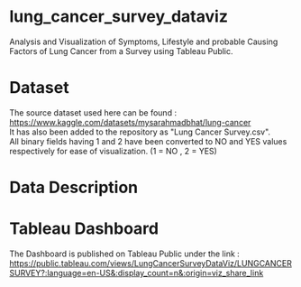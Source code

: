# lung_cancer_survey_dataviz
Analysis and Visualization of Symptoms, Lifestyle and probable Causing Factors of Lung Cancer from a Survey using Tableau Public.

# Dataset
The source dataset used here can be found : https://www.kaggle.com/datasets/mysarahmadbhat/lung-cancer  
It has also been added to the repository as "Lung Cancer Survey.csv".  
All binary fields having 1 and 2 have been converted to NO and YES values respectively for ease of visualization. (1 = NO , 2 = YES) 



# Data Description

<!-- The original dataset contains the columns Country Names, Country Codes and years 1991 to 2021.  
The dataset contains data regarding the unemployment rates of countries and regions. -->

# Tableau Dashboard
The Dashboard is published on Tableau Public under the link : https://public.tableau.com/views/LungCancerSurveyDataViz/LUNGCANCERSURVEY?:language=en-US&:display_count=n&:origin=viz_share_link
<!--
The individual viz's can be accessed and interacted with in the tabs of the above dashboard link.  
The dashboard contains 2 filters, country name and year through which the unemployment rates can be visualized.  
The look and feel of the dashboard is shared as below.  
Images have also been uploaded in the repository.

<div class='tableauPlaceholder' id='viz1694975854395' style='position: relative'><noscript><a href='https:&#47;&#47;github.com&#47;ShinjiniShome&#47;world_unemployment_dataviz'><img alt=' ' src='https:&#47;&#47;public.tableau.com&#47;static&#47;images&#47;Wo&#47;WorldUnemploymentDataViz&#47;Dashboard2&#47;1_rss.png' style='border: none' /></a></noscript><object class='tableauViz'  style='display:none;'><param name='host_url' value='https%3A%2F%2Fpublic.tableau.com%2F' /> <param name='embed_code_version' value='3' /> <param name='site_root' value='' /><param name='name' value='WorldUnemploymentDataViz&#47;Dashboard2' /><param name='tabs' value='yes' /><param name='toolbar' value='yes' /><param name='static_image' value='https:&#47;&#47;public.tableau.com&#47;static&#47;images&#47;Wo&#47;WorldUnemploymentDataViz&#47;Dashboard2&#47;1.png' /> <param name='animate_transition' value='yes' /><param name='display_static_image' value='yes' /><param name='display_spinner' value='yes' /><param name='display_overlay' value='yes' /><param name='display_count' value='yes' /><param name='language' value='en-US' /></object></div>  


<div class='tableauPlaceholder' id='viz1694976055947' style='position: relative'><noscript><a href='https:&#47;&#47;github.com&#47;ShinjiniShome&#47;world_unemployment_dataviz'><img alt=' ' src='https:&#47;&#47;public.tableau.com&#47;static&#47;images&#47;K2&#47;K24R68853&#47;1_rss.png' style='border: none' /></a></noscript><object class='tableauViz'  style='display:none;'><param name='host_url' value='https%3A%2F%2Fpublic.tableau.com%2F' /> <param name='embed_code_version' value='3' /> <param name='path' value='shared&#47;K24R68853' /> <param name='toolbar' value='yes' /><param name='static_image' value='https:&#47;&#47;public.tableau.com&#47;static&#47;images&#47;K2&#47;K24R68853&#47;1.png' /> <param name='animate_transition' value='yes' /><param name='display_static_image' value='yes' /><param name='display_spinner' value='yes' /><param name='display_overlay' value='yes' /><param name='display_count' value='yes' /><param name='language' value='en-US' /></object></div>  

The individual components of the dashboard are as follows...

## Viz 1 : World Unemployment Rates by Year
Shows unemployment rates of all the countries in the world for a particular year that can be selected from the respective filter.
<div class='tableauPlaceholder' id='viz1694976217727' style='position: relative'><noscript><a href='https:&#47;&#47;github.com&#47;ShinjiniShome&#47;world_unemployment_dataviz'><img alt=' ' src='https:&#47;&#47;public.tableau.com&#47;static&#47;images&#47;YD&#47;YD6R2NKCX&#47;1_rss.png' style='border: none' /></a></noscript><object class='tableauViz'  style='display:none;'><param name='host_url' value='https%3A%2F%2Fpublic.tableau.com%2F' /> <param name='embed_code_version' value='3' /> <param name='path' value='shared&#47;YD6R2NKCX' /> <param name='toolbar' value='yes' /><param name='static_image' value='https:&#47;&#47;public.tableau.com&#47;static&#47;images&#47;YD&#47;YD6R2NKCX&#47;1.png' /> <param name='animate_transition' value='yes' /><param name='display_static_image' value='yes' /><param name='display_spinner' value='yes' /><param name='display_overlay' value='yes' /><param name='display_count' value='yes' /><param name='language' value='en-US' /></object></div>

## Viz 2 : Unemployment Trends by Country in All Years
Shows unemployment rates of a country over all the years from 1991 to 2021. The country name can be selected from the respective filter.
<div class='tableauPlaceholder' id='viz1694976321202' style='position: relative'><noscript><a href='https:&#47;&#47;github.com&#47;ShinjiniShome&#47;world_unemployment_dataviz'><img alt=' ' src='https:&#47;&#47;public.tableau.com&#47;static&#47;images&#47;R7&#47;R7WDC5QM7&#47;1_rss.png' style='border: none' /></a></noscript><object class='tableauViz'  style='display:none;'><param name='host_url' value='https%3A%2F%2Fpublic.tableau.com%2F' /> <param name='embed_code_version' value='3' /> <param name='path' value='shared&#47;R7WDC5QM7' /> <param name='toolbar' value='yes' /><param name='static_image' value='https:&#47;&#47;public.tableau.com&#47;static&#47;images&#47;R7&#47;R7WDC5QM7&#47;1.png' /> <param name='animate_transition' value='yes' /><param name='display_static_image' value='yes' /><param name='display_spinner' value='yes' /><param name='display_overlay' value='yes' /><param name='display_count' value='yes' /><param name='language' value='en-US' /></object></div>

## Viz 3 : Unemployment Rates by Country and Year
Shows unemployment rate of a country in a particular year. Both the filters impact this viz.
<div class='tableauPlaceholder' id='viz1694976516509' style='position: relative'><noscript><a href='https:&#47;&#47;github.com&#47;ShinjiniShome&#47;world_unemployment_dataviz'><img alt=' ' src='https:&#47;&#47;public.tableau.com&#47;static&#47;images&#47;N7&#47;N7524WXWP&#47;1_rss.png' style='border: none' /></a></noscript><object class='tableauViz'  style='display:none;'><param name='host_url' value='https%3A%2F%2Fpublic.tableau.com%2F' /> <param name='embed_code_version' value='3' /> <param name='path' value='shared&#47;N7524WXWP' /> <param name='toolbar' value='yes' /><param name='static_image' value='https:&#47;&#47;public.tableau.com&#47;static&#47;images&#47;N7&#47;N7524WXWP&#47;1.png' /> <param name='animate_transition' value='yes' /><param name='display_static_image' value='yes' /><param name='display_spinner' value='yes' /><param name='display_overlay' value='yes' /><param name='display_count' value='yes' /><param name='language' value='en-US' /></object></div>

## Viz 4 : Unemployment Rates by Country Condition
Compares the unemployment rates of country categories in a particular year.
<div class='tableauPlaceholder' id='viz1694976621459' style='position: relative'><noscript><a href='https:&#47;&#47;github.com&#47;ShinjiniShome&#47;world_unemployment_dataviz'><img alt=' ' src='https:&#47;&#47;public.tableau.com&#47;static&#47;images&#47;R5&#47;R5SBRHNDR&#47;1_rss.png' style='border: none' /></a></noscript><object class='tableauViz'  style='display:none;'><param name='host_url' value='https%3A%2F%2Fpublic.tableau.com%2F' /> <param name='embed_code_version' value='3' /> <param name='path' value='shared&#47;R5SBRHNDR' /> <param name='toolbar' value='yes' /><param name='static_image' value='https:&#47;&#47;public.tableau.com&#47;static&#47;images&#47;R5&#47;R5SBRHNDR&#47;1.png' /> <param name='animate_transition' value='yes' /><param name='display_static_image' value='yes' /><param name='display_spinner' value='yes' /><param name='display_overlay' value='yes' /><param name='display_count' value='yes' /><param name='language' value='en-US' /></object></div>
-->
